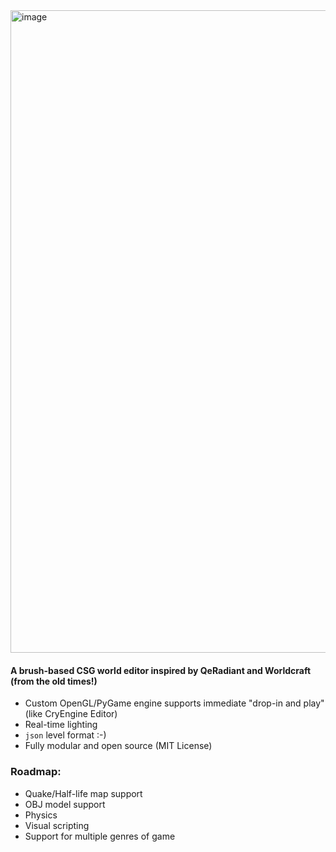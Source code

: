 <img width="1798" height="1028" alt="image" src="https://github.com/user-attachments/assets/37761c81-82c5-4661-962f-0a31380f9ed9" />



#### A brush-based CSG world editor inspired by QeRadiant and Worldcraft (from the old times!)

* Custom OpenGL/PyGame engine supports immediate "drop-in and play" (like CryEngine Editor)
* Real-time lighting
* `json` level format :-)
* Fully modular and open source (MIT License)
  
### Roadmap:
* Quake/Half-life map support
* OBJ model support
* Physics
* Visual scripting
* Support for multiple genres of game


